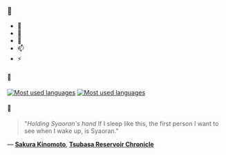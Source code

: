 ### 👋

- 🔭
- 🌱
- 💬
- 📫
- ⚡

#### 🧏

[![Most used languages](https://github-readme-stats-aynah.vercel.app/api/top-langs/?username=aynh&theme=solarized-dark&langs_count=6&layout=compact&hide_title=true)](https://github.com/anuraghazra/github-readme-stats#gh-dark-mode-only)
[![Most used languages](https://github-readme-stats-aynah.vercel.app/api/top-langs/?username=aynh&theme=solarized-light&langs_count=6&layout=compact&hide_title=true)](https://github.com/anuraghazra/github-readme-stats#gh-light-mode-only)

#### 💬

> "*Holding Syaoran's hand* If I sleep like this, the first person I want to see when I wake up, is Syaoran."

&mdash; [**Sakura Kinomoto**](https://myanimelist.net/character.php?q=Sakura%20Kinomoto&cat=character), [**Tsubasa Reservoir Chronicle**](https://myanimelist.net/search/all?q=Tsubasa%20Reservoir%20Chronicle&cat=all)
